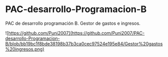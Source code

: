 # PAC-desarrollo-Programacion-B
PAC de desarrollo programación B. Gestor de gastos e ingresos.

![https://github.com/Puni2007](https://github.com/Puni2007/PAC-desarrollo-Programacion-B/blob/bb19bc1f8bde38198b37b3ca0cec97524e195e84/Gestor%20gastos%20ingresos.png)

